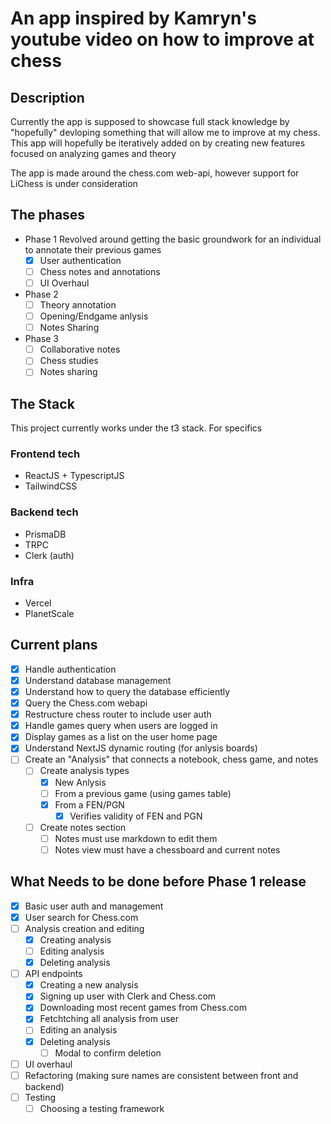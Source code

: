# An app inspired by Kamryn's youtube video on how to improve at chess

## Description

Currently the app is supposed to showcase full stack knowledge by 
"hopefully" devloping something that will allow me to improve at 
my chess. This app will hopefully be iteratively added on by 
creating new features focused on analyzing games and theory


The app is made around the chess.com web-api, however support for LiChess is under consideration

## The phases

- Phase 1
    Revolved around getting the basic groundwork for an individual to annotate their previous games
    - [x] User authentication
    - [ ] Chess notes and annotations
    - [ ] UI Overhaul

- Phase 2
    - [ ] Theory annotation
    - [ ] Opening/Endgame anlysis
    - [ ] Notes Sharing

- Phase 3
    - [ ] Collaborative notes
    - [ ] Chess studies
    - [ ] Notes sharing

## The Stack

This project currently works under the t3 stack. For specifics

### Frontend tech

- ReactJS + TypescriptJS
- TailwindCSS


### Backend tech

- PrismaDB
- TRPC
- Clerk (auth)

### Infra

- Vercel
- PlanetScale

## Current plans

- [x] Handle authentication
- [x] Understand database management
- [x] Understand how to query the database efficiently
- [x] Query the Chess.com webapi
- [x] Restructure chess router to include user auth 
- [x] Handle games query when users are logged in
- [x] Display games as a list on the user home page
- [x] Understand NextJS dynamic routing (for anlysis boards)
- [ ] Create an "Analysis" that connects a notebook, chess game, and notes
    - [ ] Create analysis types
        - [x] New Anlysis
        - [ ] From a previous game (using games table)
        - [x] From a FEN/PGN
            - [x] Verifies validity of FEN and PGN
    - [ ] Create notes section
        - [ ] Notes must use markdown to edit them
        - [ ] Notes view must have a chessboard and current notes

## What Needs to be done before Phase 1 release
- [x] Basic user auth and management
- [x] User search for Chess.com
- [ ] Analysis creation and editing
    - [x] Creating analysis
    - [ ] Editing analysis
    - [x] Deleting analysis
- [ ] API endpoints
    - [x] Creating a new analysis
    - [x] Signing up user with Clerk and Chess.com
    - [x] Downloading most recent games from Chess.com
    - [x] Fetchtching all analysis from user
    - [ ] Editing an analysis
    - [x] Deleting analysis 
        - [ ] Modal to confirm deletion
- [ ] UI overhaul 
- [ ] Refactoring (making sure names are consistent between front and backend)
- [ ] Testing 
    - [ ] Choosing a testing framework